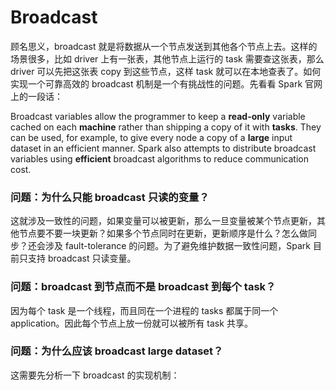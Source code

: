 # Broadcast
顾名思义，broadcast 就是将数据从一个节点发送到其他各个节点上去。这样的场景很多，比如 driver 上有一张表，其他节点上运行的 task 需要查这张表，那么 driver 可以先把这张表 copy 到这些节点，这样 task 就可以在本地查表了。如何实现一个可靠高效的 broadcast 机制是一个有挑战性的问题。先看看 Spark 官网上的一段话：


Broadcast variables allow the programmer to keep a **read-only** variable cached on each **machine** rather than shipping a copy of it with **tasks**. They can be used, for example, to give every node a copy of a **large** input dataset in an efficient manner. Spark also attempts to distribute broadcast variables using **efficient** broadcast algorithms to reduce communication cost.

### 问题：为什么只能 broadcast 只读的变量？

这就涉及一致性的问题，如果变量可以被更新，那么一旦变量被某个节点更新，其他节点要不要一块更新？如果多个节点同时在更新，更新顺序是什么？怎么做同步？还会涉及 fault-tolerance 的问题。为了避免维护数据一致性问题，Spark 目前只支持 broadcast 只读变量。

### 问题：broadcast 到节点而不是 broadcast 到每个 task？
因为每个 task 是一个线程，而且同在一个进程的 tasks 都属于同一个 application。因此每个节点上放一份就可以被所有 task 共享。

### 问题：为什么应该 broadcast large dataset？

这需要先分析一下 broadcast 的实现机制：
